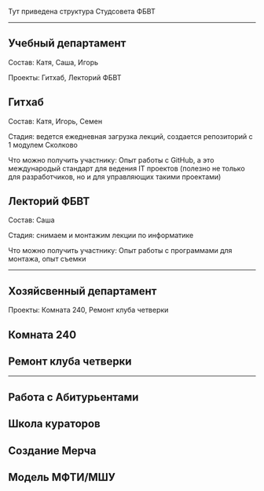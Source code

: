 Тут приведена структура Студсовета ФБВТ

---

## Учебный департамент

Состав: Катя, Саша, Игорь

Проекты: Гитхаб, Лекторий ФБВТ

## **Гитхаб**

Состав: Катя, Игорь, Семен

Стадия: ведется ежедневная загрузка лекций, создается репозиторий с 1 модулем Сколково

Что можно получить участнику: Опыт работы с GitHub, а это международый стандарт для ведения IT проектов (полезно не только для разработчиков, но и для управляющих такими проектами)

## **Лекторий ФБВТ**

Состав: Саша

Стадия: снимаем и монтажим лекции по информатике

Что можно получить участнику: Опыт работы с программами для монтажа, опыт съемки

---

## Хозяйсвенный департамент

Проекты: Комната 240, Ремонт клуба четверки

## **Комната 240**

## **Ремонт клуба четверки**

---

## Работа с Абитурьентами

## **Школа кураторов**

## **Создание Мерча**

## **Модель МФТИ/МШУ**
